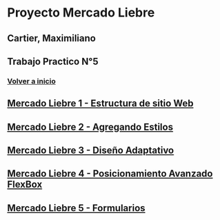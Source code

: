 # Proyecto Mercado Liebre

## Cartier, Maximiliano

## Trabajo Practico N°5

### [Volver a inicio](https://github.com/MaxiCartier/MercadoLiebre)


## [Mercado Liebre 1 - Estructura de sitio Web](https://github.com/MaxiCartier/MercadoLiebre/tree/trabajo1)
## [Mercado Liebre 2 - Agregando Estilos](https://github.com/MaxiCartier/MercadoLiebre/tree/trabajo2)
## [Mercado Liebre 3 - Diseño Adaptativo](https://github.com/MaxiCartier/MercadoLiebre/tree/trabajo3)
## [Mercado Liebre 4 - Posicionamiento Avanzado FlexBox](https://github.com/MaxiCartier/MercadoLiebre/tree/trabajo4)
## [Mercado Liebre 5 - Formularios](https://github.com/MaxiCartier/MercadoLiebre/tree/trabajo5)